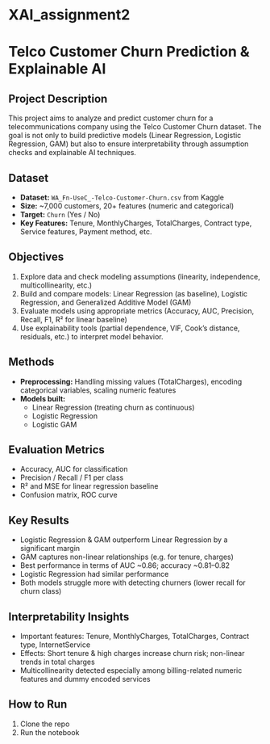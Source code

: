 # XAI_assignment2
# Telco Customer Churn Prediction & Explainable AI 

## Project Description  
This project aims to analyze and predict customer churn for a telecommunications company using the Telco Customer Churn dataset. The goal is not only to build predictive models (Linear Regression, Logistic Regression, GAM) but also to ensure interpretability through assumption checks and explainable AI techniques.

## Dataset  
- **Dataset:** `WA_Fn-UseC_-Telco-Customer-Churn.csv` from Kaggle  
- **Size:** ~7,000 customers, 20+ features (numeric and categorical)  
- **Target:** `Churn` (Yes / No)  
- **Key Features:** Tenure, MonthlyCharges, TotalCharges, Contract type, Service features, Payment method, etc.

## Objectives  
1. Explore data and check modeling assumptions (linearity, independence, multicollinearity, etc.)  
2. Build and compare models: Linear Regression (as baseline), Logistic Regression, and Generalized Additive Model (GAM)  
3. Evaluate models using appropriate metrics (Accuracy, AUC, Precision, Recall, F1, R² for linear baseline)  
4. Use explainability tools (partial dependence, VIF, Cook’s distance, residuals, etc.) to interpret model behavior.

## Methods  
- **Preprocessing:** Handling missing values (TotalCharges), encoding categorical variables, scaling numeric features  
- **Models built:**  
  - Linear Regression (treating churn as continuous)  
  - Logistic Regression  
  - Logistic GAM  

## Evaluation Metrics  
- Accuracy, AUC for classification  
- Precision / Recall / F1 per class  
- R² and MSE for linear regression baseline  
- Confusion matrix, ROC curve  

## Key Results  
- Logistic Regression & GAM outperform Linear Regression by a significant margin  
- GAM captures non-linear relationships (e.g. for tenure, charges)  
- Best performance in terms of AUC ~0.86; accuracy ~0.81–0.82
- Logistic Regression had similar performance
- Both models struggle more with detecting churners (lower recall for churn class)  

## Interpretability Insights  
- Important features: Tenure, MonthlyCharges, TotalCharges, Contract type, InternetService  
- Effects: Short tenure & high charges increase churn risk; non-linear trends in total charges  
- Multicollinearity detected especially among billing-related numeric features and dummy encoded services  

## How to Run  
1. Clone the repo  
2. Run the notebook
